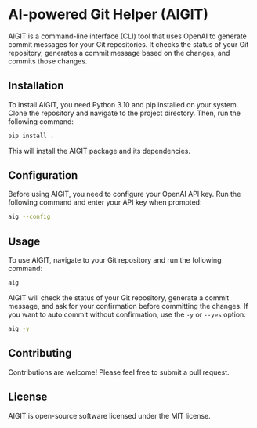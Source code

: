 # AI-powered Git Helper (AIGIT)

AIGIT is a command-line interface (CLI) tool that uses OpenAI to generate commit messages for your Git repositories. It checks the status of your Git repository, generates a commit message based on the changes, and commits those changes.

## Installation

To install AIGIT, you need Python 3.10 and pip installed on your system. Clone the repository and navigate to the project directory. Then, run the following command:

```bash
pip install .
```

This will install the AIGIT package and its dependencies.

## Configuration

Before using AIGIT, you need to configure your OpenAI API key. Run the following command and enter your API key when prompted:

```bash
aig --config
```

## Usage

To use AIGIT, navigate to your Git repository and run the following command:

```bash
aig
```

AIGIT will check the status of your Git repository, generate a commit message, and ask for your confirmation before committing the changes. If you want to auto commit without confirmation, use the `-y` or `--yes` option:

```bash
aig -y
```

## Contributing

Contributions are welcome! Please feel free to submit a pull request.

## License

AIGIT is open-source software licensed under the MIT license.
